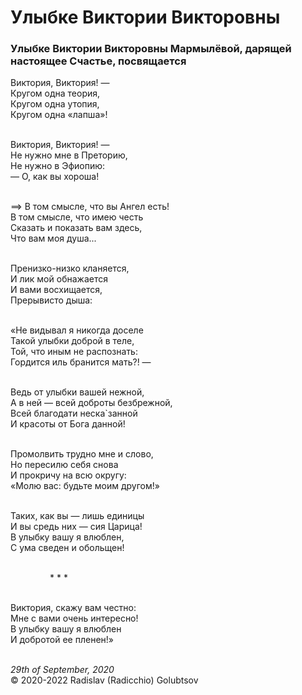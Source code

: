 # Улыбке Виктории Викторовны

### Улыбке Виктории Викторовны Мармылёвой, дарящей настоящее Счастье, посвящается

Виктория, Виктория! &mdash;<br />
Кругом одна теория,<br />
Кругом одна утопия,<br />
Кругом одна &laquo;лапша&raquo;!

<br />Виктория, Виктория! &mdash;<br />
Не нужно мне в Преторию,<br />
Не нужно в Эфиопию:<br />
&mdash; О, как вы хороша!

<br />==&gt; В том смысле, что вы Ангел есть!<br />
В том смысле, что имею честь<br />
Сказать и показать вам здесь,<br />
Что вам моя душа...

<br />Пренизко-низко кланяется,<br />
И лик мой обнажается<br />
И вами восхищается,<br />
Прерывисто дыша:

<br />&laquo;Не видывал я никогда доселе<br />
Такой улыбки доброй в теле,<br />
Той, что иным не распознать:<br />
Гордится иль бранится мать?! &mdash;

<br />Ведь от улыбки вашей нежной,<br />
А в ней &mdash; всей доброты безбрежной,<br />
Всей благодати неска\`занной<br />
И красоты от Бога данной!

<br />Промолвить трудно мне и слово,<br />
Но пересилю себя снова<br />
И прокричу на всю округу:<br />
&laquo;Молю вас: будьте моим другом!&raquo;

<br />Таких, как вы &mdash; лишь единицы<br />
И вы средь них &mdash; сия Царица!<br />
В улыбку вашу я влюблен,<br />
С ума сведен и обольщен!

<br />&nbsp;&nbsp;&nbsp;&nbsp;&nbsp;&nbsp;&nbsp;&nbsp;&nbsp;&nbsp;&nbsp;&nbsp;&nbsp;&nbsp;&nbsp;&nbsp;* * *

<br />Виктория, скажу вам честно:<br />
Мне с вами очень интересно!<br />
В улыбку вашу я влюблен<br />
И добротой ее пленен!&raquo;

<br />*29th of September, 2020*<br />
&copy; 2020-2022 Radislav (Radicchio) Golubtsov
